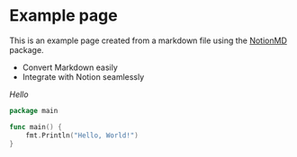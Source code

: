 # Example page

This is an example page created from a markdown file using the [NotionMD](https://github.com/brittonhayes/notionmd) package.

- Convert Markdown easily
- Integrate with Notion seamlessly

*Hello*

```go
package main

func main() {
    fmt.Println("Hello, World!")
}
```
